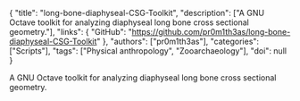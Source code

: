{
  "title": "long-bone-diaphyseal-CSG-Toolkit",
  "description": ["A GNU Octave toolkit for analyzing diaphyseal long bone cross sectional geometry."],
  "links": {
    "GitHub": "https://github.com/pr0m1th3as/long-bone-diaphyseal-CSG-Toolkit"
  },
  "authors": ["pr0m1th3as"],
  "categories": ["Scripts"],
  "tags": ["Physical anthropology", "Zooarchaeology"],
  "doi": null
}

<!-- Generated by csv2md.R – do not edit by hand -->

A GNU Octave toolkit for analyzing diaphyseal long bone cross sectional geometry.